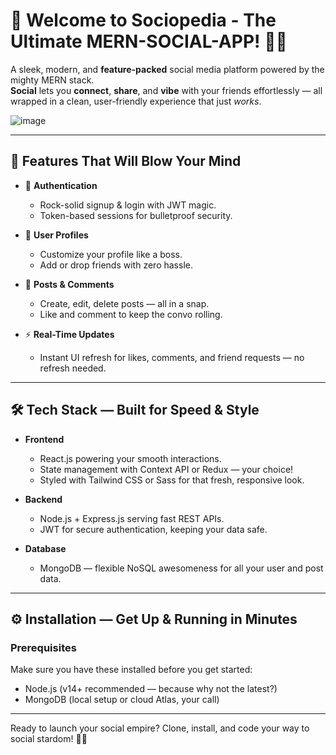 # 🚀 Welcome to **Sociopedia** - The Ultimate MERN-SOCIAL-APP! 🎉🔥

A sleek, modern, and **feature-packed** social media platform powered by the mighty MERN stack.  
**Social** lets you **connect**, **share**, and **vibe** with your friends effortlessly — all wrapped in a clean, user-friendly experience that just *works*.  

![image](https://github.com/user-attachments/assets/885e2a78-7ce2-45ea-82c4-c277d1f6f2ca)



---

## 🌟 Features That Will Blow Your Mind  

- 🔐 **Authentication**  
  - Rock-solid signup & login with JWT magic.  
  - Token-based sessions for bulletproof security.  

- 👤 **User Profiles**  
  - Customize your profile like a boss.  
  - Add or drop friends with zero hassle.  

- 📝 **Posts & Comments**  
  - Create, edit, delete posts — all in a snap.  
  - Like and comment to keep the convo rolling.  

- ⚡ **Real-Time Updates**  
  - Instant UI refresh for likes, comments, and friend requests — no refresh needed.  

---

## 🛠️ Tech Stack — Built for Speed & Style  

- **Frontend**  
  - React.js powering your smooth interactions.  
  - State management with Context API or Redux — your choice!  
  - Styled with Tailwind CSS or Sass for that fresh, responsive look.  

- **Backend**  
  - Node.js + Express.js serving fast REST APIs.  
  - JWT for secure authentication, keeping your data safe.  

- **Database**  
  - MongoDB — flexible NoSQL awesomeness for all your user and post data.  

---

## ⚙️ Installation — Get Up & Running in Minutes  

### Prerequisites  
Make sure you have these installed before you get started:  
- Node.js (v14+ recommended — because why not the latest?)  
- MongoDB (local setup or cloud Atlas, your call)  

---

Ready to launch your social empire? Clone, install, and code your way to social stardom! 🚀✨  
